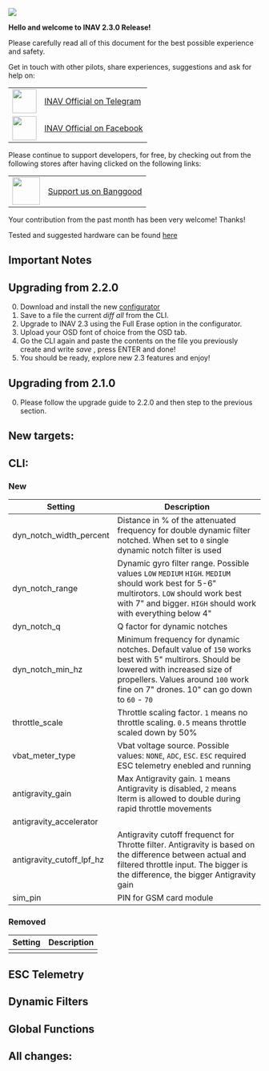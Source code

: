 
![](http://static.rcgroups.net/forums/attachments/6/1/0/3/7/6/a9088858-102-inav.png)

**Hello and welcome to INAV 2.3.0 Release!**

Please carefully read all of this document for the best possible experience and safety.

Get in touch with other pilots, share experiences, suggestions and ask for help on:

<table>
  <tbody>
    <tr>
      <td><img src="https://upload.wikimedia.org/wikipedia/commons/thumb/8/82/Telegram_logo.svg/1024px-Telegram_logo.svg.png" width="48"></td>
      <td><a href="https://t.me/INAVFlight">INAV Official on Telegram</a></td>
    </tr>
    <tr>
      <td><img src="https://upload.wikimedia.org/wikipedia/commons/c/cd/Facebook_logo_%28square%29.png" width="48"></td>
      <td><a href="https://www.facebook.com/groups/INAVOfficial">INAV Official on Facebook</a></td>
    </tr>
  </tbody>
</table>

Please continue to support developers, for free, by checking out from the following stores after having clicked on the following links:

<table>
  <tbody>
    <tr>
      <td><img src="https://lh3.googleusercontent.com/TiHXyUiZ2COk7OmceBgo1qeRN2APAjWL5qUydGc-U3LqkJb3n13EhYEJ8Dpz_IACNHU" width="55"></td>
      <td><a href="https://inavflight.com/shop/u/bg">Support us on Banggood</a></td>
    </tr>
  </tbody>
</table>

Your contribution from the past month has been very welcome! Thanks!

Tested and suggested hardware can be found [here](https://github.com/iNavFlight/inav/wiki/Welcome-to-INAV,-useful-links-and-products) 

## Important Notes

## Upgrading from 2.2.0

0. Download and install the new [configurator](https://github.com/iNavFlight/inav-configurator/releases)
1. Save to a file the current _diff all_ from the CLI.
2. Upgrade to INAV 2.3 using the Full Erase option in the configurator.
3. Upload your OSD font of choice from the OSD tab.
4. Go the CLI again and paste the contents on the file you previously create and write _save_ , press ENTER and done!
5. You should be ready, explore new 2.3 features and enjoy!

## Upgrading from 2.1.0

0. Please follow the upgrade guide to 2.2.0 and then step to the previous section.
 
## New targets:

## CLI:

### New

| Setting | Description |
| ----    | ------ |
| dyn_notch_width_percent | Distance in % of the attenuated frequency for double dynamic filter notched. When set to `0` single dynamic notch filter is used |
| dyn_notch_range   |  Dynamic gyro filter range. Possible values `LOW` `MEDIUM` `HIGH`. `MEDIUM` should work best for 5-6" multirotors. `LOW` should work best with 7" and bigger. `HIGH` should work with everything below 4" |
| dyn_notch_q       | Q factor for dynamic notches |
| dyn_notch_min_hz  | Minimum frequency for dynamic notches. Default value of `150` works best with 5" multirors. Should be lowered with increased size of propellers. Values around `100` work fine on 7" drones. 10" can go down to `60` - `70` | 
| throttle_scale | Throttle scaling factor. `1` means no throttle scaling. `0.5` means throttle scaled down by 50% |
| vbat_meter_type   | Vbat voltage source. Possible values: `NONE`, `ADC`, `ESC`. `ESC` required ESC telemetry enebled and running |
| antigravity_gain  | Max Antigravity gain. `1` means Antigravity is disabled, `2` means Iterm is allowed to double during rapid throttle movements |
| antigravity_accelerator | |
| antigravity_cutoff_lpf_hz | Antigravity cutoff frequenct for Throtte filter. Antigravity is based on the difference between actual and filtered throttle input. The bigger is the difference, the bigger Antigravity gain |
| sim_pin   | PIN for GSM card module |

### Removed


| Setting | Description |
| ----    | ------ |
|  | |

## ESC Telemetry

## Dynamic Filters

## Global Functions

## All changes:
